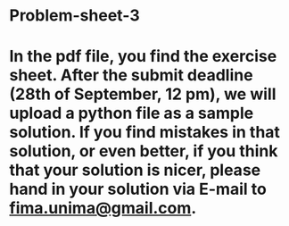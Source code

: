 # Problem-sheet-3
# In the pdf file, you find the exercise sheet. After the submit deadline (28th of September, 12 pm), we will upload a python file as a sample solution. If you find mistakes in that solution, or even better, if you think that your solution is nicer, please hand in your solution via E-mail to fima.unima@gmail.com.
